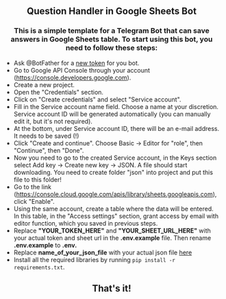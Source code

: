 ## <p align="center">Question Handler in Google Sheets Bot </p>
### <p align="center">This is a simple template for a Telegram Bot that can save answers in Google Sheets table. To start using this bot, you need to follow these steps:</p>
* Ask @BotFather for a [new token](https://core.telegram.org/bots/tutorial#obtain-your-bot-token) for you bot.
* Go to Google API Console through your account (https://console.developers.google.com).
* Create a new project.
* Open the "Credentials" section.
* Click on "Create credentials" and select "Service account".
* Fill in the Service account name field. Choose a name at your discretion. Service account ID will be generated automatically (you can manually edit it, but it's not required).
* At the bottom, under Service account ID, there will be an e-mail address. It needs to be saved (!)
* Click "Create and continue". Choose Basic -> Editor for "role", then "Continue", then "Done".
* Now you need to go to the created Service account, in the Keys section select Add key -> Create new key -> JSON. A file should start downloading. You need to create folder "json" into project and put this file to this folder!
* Go to the link (https://console.cloud.google.com/apis/library/sheets.googleapis.com), click "Enable".
* Using the same account, create a table where the data will be entered. In this table, in the "Access settings" section, grant access by email with editor function, which you saved in previous steps.
* Replace **"YOUR_TOKEN_HERE"** and **"YOUR_SHEET_URL_HERE"** with your actual token and sheet url in the **.env.example** file. Then rename **.env.example** to **.env.**
* Replace **name_of_your_json_file** with your actual json file [here](https://github.com/west3n/googlesheetswriter/blob/a0cf7a1b5364e4092c06a447454d18e31924f83a/handlers/questions.py#LL11-L11C54)
* Install all the required libraries by running `pip install -r requirements.txt`.
## <p align="center">That's it!</p>
